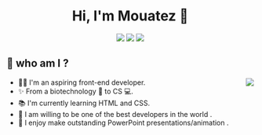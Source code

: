 <!-- <img src="https://github.com/mouatezbenariba/mouatezbenariba/blob/main/profile.png" align="right" width="20%"/> -->

<h1 align="center">Hi, I'm Mouatez 👋</h1>
<p align="center">
    <a href="https://twitter.com/mouatezbenariba"><img src="https://img.shields.io/badge/twitter-%231FA1F1?style=flat&logo=twitter&logoColor=white"/></a>
    <a href="https://www.linkedin.com/in/elmouatez-billah-benariba/"><img src="https://img.shields.io/badge/linkedin-%230177B5?style=flat&logo=linkedin&logoColor=white"/></a>
<!--     <a href=""><img src="https://img.shields.io/badge/youtube-%23FF0000?style=flat&logo=youtube&logoColor=white"/></a> -->
    <a href="https://www.instagram.com/mouatez_benariba/"><img src="https://img.shields.io/badge/instagram-%23E4415F?style=flat&logo=instagram&logoColor=white"/></a>
  </p>
 
  <h2> 🤔 who am I ? </h2>

<!-- ![Top Langs](https://github-readme-stats.vercel.app/api/top-langs/?username=mouatezbenariba&layout=compact) -->
<img src="https://github-readme-stats.vercel.app/api/top-langs/?username=mouatezbenariba&layout=compact" align="right">

- 👨‍💻 I'm an aspiring front-end developer.
- ✨ From a biotechnology 🧬 to CS 💻.
- 📚 I'm currently learning HTML and CSS.
- 🎩 I am willing to be one of the best developers in the world .
- 🎨 I enjoy make outstanding PowerPoint presentations/animation .
